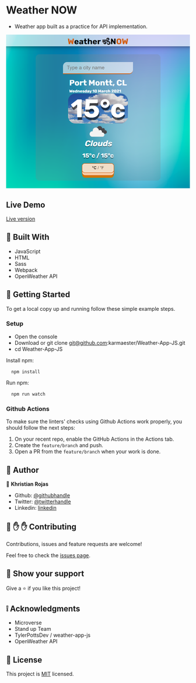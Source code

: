 # Weather NOW

- Weather app built as a practice for API implementation.

![screenshot](src/images/screenshot.png)

## Live Demo

[Live version](https://karmaester.github.io/Weather-App-JS/)

## :hammer: Built With

- JavaScript
- HTML
- Sass
- Webpack
- OpenWeather API

## :construction_worker: Getting Started

To get a local copy up and running follow these simple example steps.

### Setup

- Open the console
- Download or git clone git@github.com:karmaester/Weather-App-JS.git
- cd Weather-App-JS

Install npm:

```
  npm install
```

Run npm:

```
  npm run watch
```

### Github Actions

To make sure the linters' checks using Github Actions work properly, you should follow the next steps:

1. On your recent repo, enable the GitHub Actions in the Actions tab.
2. Create the `feature/branch` and push.
3. Open a PR from the `feature/branch` when your work is done.

## :bust_in_silhouette: Author

👤 **Khristian Rojas**

- Github: [@githubhandle](https://github.com/karmaester)
- Twitter: [@twitterhandle](https://twitter.com/karmaendlich)
- Linkedin: [linkedin](https://www.linkedin.com/in/khristian-rojas/)

## 🤝 :raised_hand: :raised_hand: Contributing

Contributions, issues and feature requests are welcome!

Feel free to check the [issues page](https://github.com/karmaester/Weather-App-JS/issues).

## :muscle: Show your support

Give a ⭐️ if you like this project!

## :grey_exclamation: Acknowledgments

- Microverse
- Stand up Team
- TylerPottsDev / weather-app-js
- OpenWeather API

## 📝 License

This project is [MIT](https://opensource.org/licenses/MIT) licensed.
